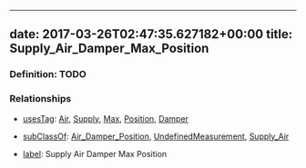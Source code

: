 
---
date: 2017-03-26T02:47:35.627182+00:00
title: Supply_Air_Damper_Max_Position
---
### Definition: TODO

### Relationships

* [usesTag](https://brickschema.org/schema/1.0/BrickFrame#usesTag): [Air](https://brickschema.org/schema/1.0/BrickTag#Air), [Supply](https://brickschema.org/schema/1.0/BrickTag#Supply), [Max](https://brickschema.org/schema/1.0/BrickTag#Max), [Position](https://brickschema.org/schema/1.0/BrickTag#Position), [Damper](https://brickschema.org/schema/1.0/BrickTag#Damper)

* [subClassOf](http://www.w3.org/2000/01/rdf-schema#subClassOf): [Air_Damper_Position](https://brickschema.org/schema/1.0/Brick#Air_Damper_Position), [UndefinedMeasurement](https://brickschema.org/schema/1.0/Brick#UndefinedMeasurement), [Supply_Air](https://brickschema.org/schema/1.0/Brick#Supply_Air)

* [label](http://www.w3.org/2000/01/rdf-schema#label): Supply Air Damper Max Position
